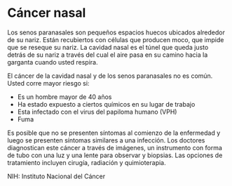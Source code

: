 Cáncer nasal
============


Los senos paranasales son pequeños espacios huecos ubicados alrededor de su nariz. Están recubiertos con células que producen moco, que impide que se reseque su nariz. La cavidad nasal es el túnel que queda justo detrás de su nariz a través del cual el aire pasa en su camino hacia la garganta cuando usted respira. 


 El cáncer de la cavidad nasal y de los senos paranasales no es común. Usted corre mayor riesgo si:

* Es un hombre mayor de 40 años
* Ha estado expuesto a ciertos químicos en su lugar de trabajo
* Esta infectado con el virus del papiloma humano (VPH)
* Fuma


Es posible que no se presenten síntomas al comienzo de la enfermedad y luego se presenten síntomas similares a una infección. Los doctores diagnostican este cáncer a través de imágenes, un instrumento con forma de tubo con una luz y una lente para observar y biopsias. Las opciones de tratamiento incluyen cirugía, radiación y quimioterapia. 


NIH: Instituto Nacional del Cáncer 

